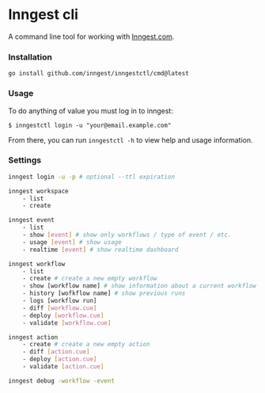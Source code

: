 # Inngest cli

A command line tool for working with [Inngest.com](https://www.inngest.com).

### Installation

```go install github.com/inngest/inngestctl/cmd@latest```

### Usage

To do anything of value you must log in to inngest:

```
$ inngestctl login -u "your@email.example.com"
```

From there, you can run `inngestctl -h` to view help and usage information.

### Settings


```bash
inngest login -u -p # optional --ttl expiration

inngest workspace
	- list
	- create

inngest event
	- list
	- show [event] # show only workflows / type of event / etc.
	- usage [event] # show usage
	- realtime [event] # show realtime dashboard

inngest workflow
	- list
	- create # create a new empty workflow
	- show [workflow name] # show information about a current workflow
	- history [wofkflow name] # show previous runs
	- logs [workflow run]
	- diff [workflow.cue]
	- deploy [workflow.cue]
	- validate [workflow.cue]

inngest action
	- create # create a new empty action
	- diff [action.cue]
	- deploy [action.cue]
	- validate [action.cue]

inngest debug -workflow -event
```
